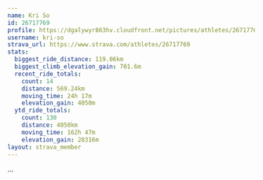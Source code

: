 ```yaml
---
name: Kri So
id: 26717769
profile: https://dgalywyr863hv.cloudfront.net/pictures/athletes/26717769/7761026/13/large.jpg
username: kri-so
strava_url: https://www.strava.com/athletes/26717769
stats:
  biggest_ride_distance: 119.06km
  biggest_climb_elevation_gain: 701.6m
  recent_ride_totals:
    count: 14
    distance: 569.24km
    moving_time: 24h 17m
    elevation_gain: 4050m
  ytd_ride_totals:
    count: 130
    distance: 4050km
    moving_time: 162h 47m
    elevation_gain: 28316m
layout: strava_member
--- 
```

...
